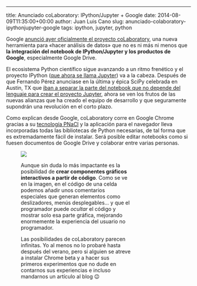 ---
title: Anunciado coLaboratory: IPython/Jupyter + Google
date: 2014-08-09T11:35:00+00:00
author: Juan Luis Cano
slug: anunciado-colaboratory-ipythonjupyter-google
tags: ipython, jupyter, python

Google [anunció ayer oficialmente el proyecto coLaboratory](http://googleresearch.blogspot.com.es/2014/08/doing-data-science-with-colaboratory.html), una nueva herramienta para «hacer análisis de datos» que no es ni más ni menos que **la integración del notebook de IPython/Jupyter y los productos de Google**, especialmente Google Drive.

El ecosistema Python científico sigue avanzando a un ritmo frenético y el proyecto IPython ([que ahora se llama Jupyter](http://jupyter.org/)) va a la cabeza. Después de que Fernando Pérez anunciase en la última y épica SciPy celebrada en Austin, TX que [iban a separar la parte del notebook que no depende del lenguaje para crear el proyecto Jupyter](https://speakerdeck.com/fperez/project-jupyter), ahora se ven los frutos de las nuevas alianzas que ha creado el equipo de desarrollo y que seguramente supondrán una revolución en el corto plazo.

Como explican desde Google, coLaboratory corre en Google Chrome gracias a su [tecnología PNaCl](http://www.chromium.org/nativeclient/pnacl) y la aplicación para el navegador lleva incorporadas todas las bibliotecas de Python necesarias, de tal forma que es extremadamente fácil de instalar. Será posible editar notebooks como si fuesen documentos de Google Drive y colaborar entre varias personas.<figure id="attachment_2607" style="width: 300px" class="wp-caption aligncenter">

![](http://pybonacci.org/images/2014/08/new-notebook-image-300x174.png)

Aunque sin duda lo más impactante es la posibilidad de **crear componentes gráficos interactivos a partir de código**. Como se ve en la imagen, en el código de una celda podemos añadir unos comentarios especiales que generan elementos como deslizadores, menús desplegables... y que el programador puede _ocultar_ el código y mostrar solo esa parte gráfica, mejorando enormemente la experiencia del usuario no programador.

Las posibilidades de coLaboratory parecen infinitas. Yo al menos no lo probaré hasta después del verano, pero si alguien se atreve a instalar Chrome beta y a hacer sus primeros experimentos que no dude en contarnos sus experiencias e incluso mandarnos un artículo al blog 😉